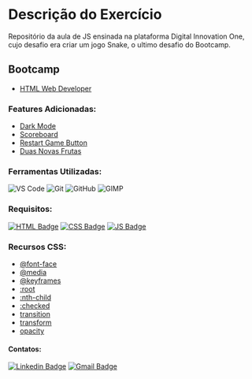 # Descrição do Exercício

Repositório da aula de JS ensinada na plataforma Digital Innovation One, cujo desafio era criar um jogo Snake, o ultimo desafio do Bootcamp.

## Bootcamp

* [HTML Web Developer](https://web.digitalinnovation.one/track/html-web-developer)

### Features Adicionadas:

* [Dark Mode](https://www.w3schools.com/Jsref/met_element_addeventlistener.asp)
* [Scoreboard](https://developer.mozilla.org/pt-BR/docs/Web/API/Element/innerHTML)
* [Restart Game Button](https://www.w3schools.com/jsref/event_onclick.asp)
* [Duas Novas Frutas](https://developer.mozilla.org/pt-BR/docs/Web/JavaScript/Reference/Global_Objects/Array/push)

### Ferramentas Utilizadas:

![VS Code](http://img.shields.io/badge/-VS%20Code-007ACC?style=flat&logo=visual-studio-code&logoColor=ffffff)
![Git](https://img.shields.io/badge/-Git-%23F05032?style=flat&logo=git&logoColor=ffffff)
![GitHub](https://img.shields.io/badge/-GitHub-181717?style=flat&logo=github&logoColor=ffffff)
![GIMP](https://img.shields.io/badge/-GIMP-ffffff?style=flat&logo=gimp&logoColor=181717)

### Requisitos:

[![HTML Badge](https://img.shields.io/badge/-HTML5-%23E44D27?style=flat-square&logo=html5&logoColor=ffffff&link=https://www.w3schools.com/html/)](https://www.w3schools.com/html/) 
[![CSS Badge](https://img.shields.io/badge/-CSS3-%231572B6?style=flat-square&logo=css3&logoColor=ffffff&link=https://developer.mozilla.org/pt-BR/docs/Web/CSS)](https://developer.mozilla.org/pt-BR/docs/Web/CSS)
[![JS Badge](https://img.shields.io/badge/-JavaScript-%23F7DF1E?style=flat-square&logo=javascript&logoColor=black&link=https://www.w3schools.com/js/default.asp)](https://www.w3schools.com/js/default.asp)

### Recursos CSS:

* [@font-face](https://developer.mozilla.org/en-US/docs/Web/CSS/@font-face)
* [@media](https://developer.mozilla.org/pt-BR/docs/Web/CSS/@media)
* [@keyframes](https://developer.mozilla.org/pt-BR/docs/Web/CSS/@keyframes)
* [:root](https://www.w3schools.com/cssref/sel_root.asp)
* [:nth-child](https://www.w3schools.com/cssref/sel_nth-child.asp)
* [:checked](https://developer.mozilla.org/pt-BR/docs/Web/CSS/:checked)
* [transition](https://www.w3schools.com/css/css3_transitions.asp)
* [transform](https://www.w3schools.com/cssref/css3_pr_transform.asp)
* [opacity](https://www.w3schools.com/css/css_image_transparency.asp)

#### Contatos:

[![Linkedin Badge](https://img.shields.io/badge/-LinkedIn-blue?style=flat-square&logo=Linkedin&logoColor=white&link=https://https://www.linkedin.com/in/jodecir/)](https://www.linkedin.com/in/jodecir/) 
[![Gmail Badge](https://img.shields.io/badge/-Gmail-c14438?style=flat-square&logo=Gmail&logoColor=white&link=mailto:jodecirneto@gmail.com)](mailto:jodecirneto@gmail.com)